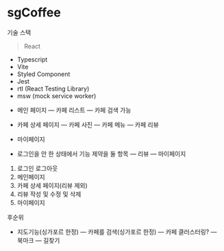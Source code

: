 # sgCoffee

기술 스택

> React

- Typescript
- Vite
- Styled Component
- Jest
- rtl (React Testing Library)
- msw (mock service worker)

* 메인 페이지
  — 카페 리스트
  — 카페 검색 가능

* 카페 상세 페이지
  — 카페 사진
  — 카페 메뉴
  — 카페 리뷰

* 마이페이지

* 로그인을 안 한 상태에서 기능 제약을 둘 항목
  — 리뷰
  — 마이페이지

1. 로그인 로그아웃
2. 메인페이지
3. 카페 상세 페이지(리뷰 제외)
4. 리뷰 작성 및 수정 및 삭제
5. 마이페이지

후순위

- 지도기능(싱가포르 한정)
  — 카페를 검색(싱가포르 한정)
  — 카페 클러스터링?
  — 북마크
  — 길찾기
